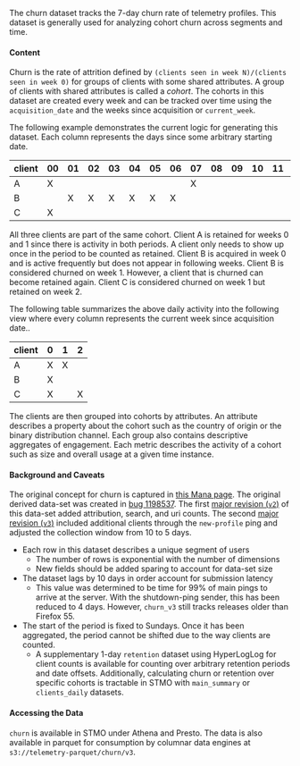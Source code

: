 The churn dataset tracks the 7-day churn rate of telemetry profiles. This
dataset is generally used for analyzing cohort churn across segments and time.

#### Content

Churn is the rate of attrition defined by `(clients seen in week N)/(clients seen in week 0)`
for groups of clients with some shared attributes. A group of clients with
shared attributes is called a *cohort*. The cohorts in this dataset are created
every week and can be tracked over time using the `acquisition_date` and the
weeks since acquisition or `current_week`.

The following example demonstrates the current logic for generating this
dataset. Each column represents the days since some arbitrary starting date.

|   client | 00 | 01 | 02 | 03 | 04 | 05 | 06 | 07 | 08 | 09 | 10 | 11 | 12 | 13 | 14 |
|----------|----|----|----|----|----|----|----|----|----|----|----|----|----|----|----|
| A        | X  |    |    |    |    |    |    | X  |    |    |    |    |    |    |    |
| B        |    | X  | X  | X  | X  | X  | X  |    |    |    |    |    |    |    |    |
| C        | X  |    |    |    |    |    |    |    |    |    |    |    |    |    | X  |

All three clients are part of the same cohort. Client A is retained for weeks 0
and 1 since there is activity in both periods. A client only needs to show up
once in the period to be counted as retained. Client B is acquired in week 0 and
is active frequently but does not appear in following weeks. Client B is
considered churned on week 1. However, a client that is churned can become
retained again. Client C is considered churned on week 1 but retained on week 2.

The following table summarizes the above daily activity into the following view
where every column represents the current week since acquisition date..

|   client | 0 | 1 |  2 |
|----------|---|---|----|
| A        | X | X |    |
| B        | X |   |    |
| C        | X |   | X  |


The clients are then grouped into cohorts by attributes. An attribute describes
a property about the cohort such as the country of origin or the binary
distribution channel. Each group also contains descriptive aggregates of
engagement. Each metric describes the activity of a cohort such as size and
overall usage at a given time instance.


#### Background and Caveats

The original concept for churn is captured in [this Mana
page](https://mana.mozilla.org/wiki/display/FIREFOX/Project%3A+Firefox+Churn+v1.0).
The original derived data-set was created in [bug
1198537](https://bugzilla.mozilla.org/show_bug.cgi?id=1198537).  The first
[major revision (`v2`)](https://bugzilla.mozilla.org/show_bug.cgi?id=1389230) of
this data-set added attribution, search, and uri counts.  The second [major
revision (`v3`)](https://bugzilla.mozilla.org/show_bug.cgi?id=1389231) included
additional clients through the `new-profile` ping and adjusted the collection
window from 10 to 5 days.

* Each row in this dataset describes a unique segment of users
  - The number of rows is exponential with the number of dimensions
  - New fields should be added sparing to account for data-set size
* The dataset lags by 10 days in order account for submission latency
  - This value was determined to be time for 99% of main pings to arrive at the
    server. With the shutdown-ping sender, this has been reduced to 4 days.
    However, `churn_v3` still tracks releases older than Firefox 55.
* The start of the period is fixed to Sundays. Once it has been aggregated, the
  period cannot be shifted due to the way clients are counted.
  - A supplementary 1-day `retention` dataset using HyperLogLog for client
    counts is available for counting over arbitrary retention periods and date
    offsets. Additionally, calculating churn or retention over specific cohorts
    is tractable in STMO with `main_summary` or `clients_daily` datasets.

#### Accessing the Data

`churn` is available in STMO under Athena and Presto. The data is also
available in parquet for consumption by columnar data engines at
`s3://telemetry-parquet/churn/v3`.
